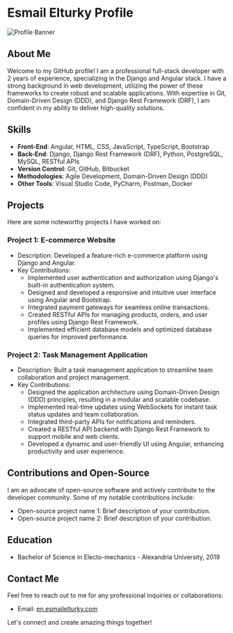 # Esmail Elturky Profile

![Profile Banner](https://waqastudios.com/wp-content/uploads/2018/10/ws_django_angularjs_icon.png)

## About Me
Welcome to my GitHub profile! I am a professional full-stack developer with 2 years of experience, specializing in the Django and Angular stack. I have a strong background in web development, utilizing the power of these frameworks to create robust and scalable applications. With expertise in Git, Domain-Driven Design (DDD), and Django Rest Framework (DRF), I am confident in my ability to deliver high-quality solutions.

## Skills
- **Front-End**: Angular, HTML, CSS, JavaScript, TypeScript, Bootstrap
- **Back-End**: Django, Django Rest Framework (DRF), Python, PostgreSQL, MySQL, RESTful APIs
- **Version Control**: Git, GitHub, Bitbucket
- **Methodologies**: Agile Development, Domain-Driven Design (DDD)
- **Other Tools**: Visual Studio Code, PyCharm, Postman, Docker

## Projects
Here are some noteworthy projects I have worked on:

### Project 1: E-commerce Website
- Description: Developed a feature-rich e-commerce platform using Django and Angular.
- Key Contributions:
  - Implemented user authentication and authorization using Django's built-in authentication system.
  - Designed and developed a responsive and intuitive user interface using Angular and Bootstrap.
  - Integrated payment gateways for seamless online transactions.
  - Created RESTful APIs for managing products, orders, and user profiles using Django Rest Framework.
  - Implemented efficient database models and optimized database queries for improved performance.

### Project 2: Task Management Application
- Description: Built a task management application to streamline team collaboration and project management.
- Key Contributions:
  - Designed the application architecture using Domain-Driven Design (DDD) principles, resulting in a modular and scalable codebase.
  - Implemented real-time updates using WebSockets for instant task status updates and team collaboration.
  - Integrated third-party APIs for notifications and reminders.
  - Created a RESTful API backend with Django Rest Framework to support mobile and web clients.
  - Developed a dynamic and user-friendly UI using Angular, enhancing productivity and user experience.

## Contributions and Open-Source
I am an advocate of open-source software and actively contribute to the developer community. Some of my notable contributions include:

- Open-source project name 1: Brief description of your contribution.
- Open-source project name 2: Brief description of your contribution.

## Education
- Bachelor of Science in Electo-mechanics - Alexandria University, 2019

## Contact Me
Feel free to reach out to me for any professional inquiries or collaborations:

- Email: [en.esmailelturky.com](mailto:your-email@example.com)

Let's connect and create amazing things together!

